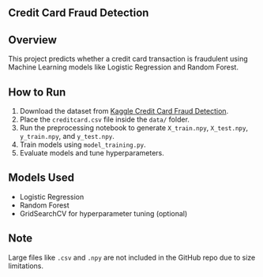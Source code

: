 ## Credit Card Fraud Detection 


## Overview
This project predicts whether a credit card transaction is fraudulent using Machine Learning models like Logistic Regression and Random Forest.

## How to Run

1. Download the dataset from [Kaggle Credit Card Fraud Detection](https://www.kaggle.com/mlg-ulb/creditcardfraud).
2. Place the `creditcard.csv` file inside the `data/` folder.
3. Run the preprocessing notebook to generate `X_train.npy`, `X_test.npy`, `y_train.npy`, and `y_test.npy`.
4. Train models using `model_training.py`.
5. Evaluate models and tune hyperparameters.

## Models Used
- Logistic Regression
- Random Forest
- GridSearchCV for hyperparameter tuning (optional)

## Note
Large files like `.csv` and `.npy` are not included in the GitHub repo due to size limitations.
